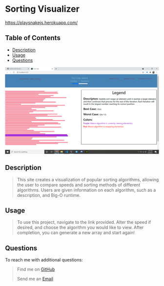 # Sorting Visualizer

https://playsnakejs.herokuapp.com/
    
## Table of Contents
- [Description](#Description)
- [Usage](#Usage)
- [Questions](#Questions)

<img src= "./app/src/utils/screenshot.png" alt= "screenshot">

## Description
> This site creates a visualization of popular sorting algorithms, allowing the user to compare speeds and sorting methods of different algorithms. Users are given information on each algorithm, such as a description, and Big-O runtime. 

## Usage
> To use this project, navigate to the link provided. Alter the speed if desired, and choose the algorithm you would like to view. After completion, you can generate a new array and start again!

## Questions
To reach me with additional questions:
>
> Find me on [GitHub](https://github.com/nickkdb)
>
> Send me an [Email](mailto:nborges.dev@gmail.com)
